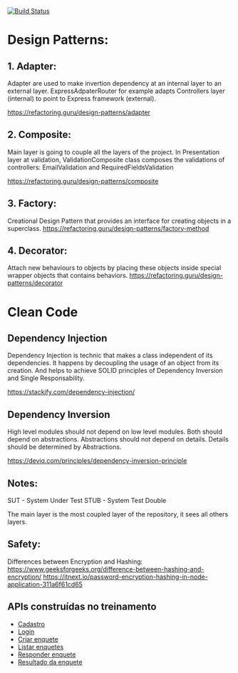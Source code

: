 [![Build Status](https://app.travis-ci.com/loures90/clen-ts-api.svg?branch=master)](https://app.travis-ci.com/loures90/clen-ts-api)



# Design Patterns:

## 1. Adapter:
Adapter are used to make invertion dependency at an internal layer to an external layer. ExpressAdpaterRouter for example adapts Controllers layer (internal) to point to Express framework (external).

https://refactoring.guru/design-patterns/adapter

## 2. Composite: 
Main layer is going to couple all the layers of the project.
In Presentation layer at validation, ValidationComposite class composes the validations of controllers: EmailValidation and RequiredFieldsValidation

https://refactoring.guru/design-patterns/composite

## 3. Factory:
Creational Design Pattern that provides an interface for creating objects in a superclass.
https://refactoring.guru/design-patterns/factory-method

## 4. Decorator:
Attach new behaviours to objects by placing these objects inside special wrapper objects that contains behaviors.
https://refactoring.guru/design-patterns/decorator


# Clean Code
## Dependency Injection
Dependency Injection is technic that makes a class independent of its dependencies. It happens by decoupling the usage of an object from its creation. And helps to achieve SOLID principles of Dependency Inversion and Single Responsability.

https://stackify.com/dependency-injection/

## Dependency Inversion
High level modules should not depend on low level modules. Both should depend on abstractions. Abstractions should not depend on details. Details should be determined by Abstractions.

https://deviq.com/principles/dependency-inversion-principle
## Notes:

SUT - System Under Test
STUB - System Test Double 

The main layer is the most coupled layer of the repository, it sees all others layers.

## Safety:

Differences between Encryption and Hashing:
    https://www.geeksforgeeks.org/difference-between-hashing-and-encryption/
    https://itnext.io/password-encryption-hashing-in-node-application-311a6f61cd65
    


## APIs construídas no treinamento

- [Cadastro](./requirements/signup.md)
- [Login](./requirements/login.md)
- [Criar enquete](./requirements/add-survey.md)
- [Listar enquetes](./requirements/load-surveys.md)
- [Responder enquete](./requirements/add-survey-result.md)
- [Resultado da enquete](./requirements/load-survey-result.md)
